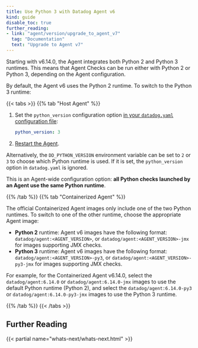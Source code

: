 ```yaml
---
title: Use Python 3 with Datadog Agent v6
kind: guide
disable_toc: true
further_reading:
- link: "agent/version/upgrade_to_agent_v7"
  tag: "Documentation"
  text: "Upgrade to Agent v7"
---
```


Starting with v6.14.0, the Agent integrates both Python 2 and Python 3 runtimes. This means that Agent Checks can be run either with Python 2 or Python 3, depending on the Agent configuration.

By default, the Agent v6 uses the Python 2 runtime. To switch to the Python 3 runtime:

{{< tabs >}}
{{% tab "Host Agent" %}}

1. Set the `python_version` configuration option [in your `datadog.yaml` configuration file][1]:

    ```yaml
    python_version: 3
    ```

2. [Restart the Agent][2].

Alternatively, the `DD_PYTHON_VERSION` environment variable can be set to `2` or `3` to choose which Python runtime is used. If it is set, the `python_version` option in `datadog.yaml` is ignored.

This is an Agent-wide configuration option: **all Python checks launched by an Agent use the same Python runtime**.



[1]: /agent/guide/agent-configuration-files/#agent-main-configuration-file
[2]: /agent/guide/agent-commands/#restart-the-agent
{{% /tab %}}
{{% tab "Containerized Agent" %}}

The official Containerized Agent images only include one of the two Python runtimes. To switch to one of the other runtime, choose the appropriate Agent image:

* **Python 2** runtime: Agent v6 images have the following format: `datadog/agent:<AGENT_VERSION>`, or `datadog/agent:<AGENT_VERSION>-jmx` for images supporting JMX checks.
* **Python 3** runtime: Agent v6 images have the following format: `datadog/agent:<AGENT_VERSION>-py3`, or `datadog/agent:<AGENT_VERSION>-py3-jmx` for images supporting JMX checks.

For example, for the Containerized Agent v6.14.0, select the `datadog/agent:6.14.0` or `datadog/agent:6.14.0-jmx` images to use the default Python runtime (Python 2), and select the `datadog/agent:6.14.0-py3` or `datadog/agent:6.14.0-py3-jmx` images to use the Python 3 runtime.

{{% /tab %}}
{{< /tabs >}}

## Further Reading

{{< partial name="whats-next/whats-next.html" >}}
